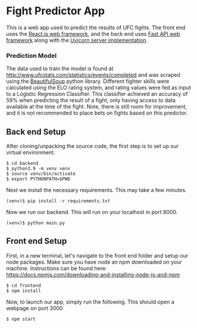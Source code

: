 # Fight Predictor App

This is a web app used to predict the results of UFC fights. The front end uses the [React.js web framework](https://reactjs.org/), and the back end uses [Fast API web framework](https://fastapi.tiangolo.com/) along with the [Uvicorn server implementation](https://www.uvicorn.org/). 

### Prediction Model

The data used to train the model is found at http://www.ufcstats.com/statistics/events/completed and was scraped using the [BeautifulSoup](https://www.crummy.com/software/BeautifulSoup/bs4/doc/) python library. Different fighter skills were calculated using the ELO rating system, and rating values were fed as input to a Logistic Regression Classifier. This classifier achieved an accuracy of 59% when predicting the result of a fight, only having access to data available at the time of the fight. Note, there is still room for improvement, and it is not recommended to place bets on fights based on this predictor.

## Back end Setup

After cloning/unpacking the source code, the first step is to set up our virtual environment. 

```console
$ cd backend
$ python3.9 -m venv venv
$ source venv/bin/activate
$ export PYTHONPATH=$PWD
```

Next we install the necessary requirements. This may take a few minutes.
```console
(venv)$ pip install -r requirements.txt
```

Now we run our backend. This will run on your localhost in port 8000.

```console
(venv)$ python main.py
```

## Front end Setup

First, in a new terminal, let's navigate to the front end folder and setup our node packages. Make sure you have node an npm downloaded on your machine. Instructions can be found here: https://docs.npmjs.com/downloading-and-installing-node-js-and-npm

```console
$ cd frontend
$ npm install
```

Now, to launch our app, simply run the following. This should open a webpage on port 3000

```console
$ npm start
```

